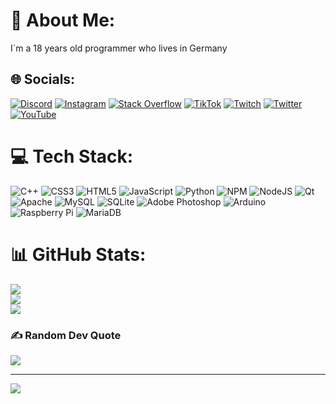 # 💫 About Me:
I´m a 18 years old programmer who lives in Germany


## 🌐 Socials:
[![Discord](https://img.shields.io/badge/Discord-%237289DA.svg?logo=discord&logoColor=white)](htttps://discord.gg/https://discord.gg/qfAfKKxkDT) [![Instagram](https://img.shields.io/badge/Instagram-%23E4405F.svg?logo=Instagram&logoColor=white)](https://instagram.com/mikx.pv) [![Stack Overflow](https://img.shields.io/badge/-Stackoverflow-FE7A16?logo=stack-overflow&logoColor=white)](https://stackoverflow.com/users/19703835) [![TikTok](https://img.shields.io/badge/TikTok-%23000000.svg?logo=TikTok&logoColor=white)](https://tiktok.com/@zverplent) [![Twitch](https://img.shields.io/badge/Twitch-%239146FF.svg?logo=Twitch&logoColor=white)](https://twitch.tv/verplent_) [![Twitter](https://img.shields.io/badge/Twitter-%231DA1F2.svg?logo=Twitter&logoColor=white)](https://twitter.com/warden) [![YouTube](https://img.shields.io/badge/YouTube-%23FF0000.svg?logo=YouTube&logoColor=white)](https://youtube.com/c/UChFTPtEZ_VIKqh8Wx5WE6iw) 

# 💻 Tech Stack:
![C++](https://img.shields.io/badge/c++-%2300599C.svg?style=flat&logo=c%2B%2B&logoColor=white) ![CSS3](https://img.shields.io/badge/css3-%231572B6.svg?style=flat&logo=css3&logoColor=white) ![HTML5](https://img.shields.io/badge/html5-%23E34F26.svg?style=flat&logo=html5&logoColor=white) ![JavaScript](https://img.shields.io/badge/javascript-%23323330.svg?style=flat&logo=javascript&logoColor=%23F7DF1E) ![Python](https://img.shields.io/badge/python-3670A0?style=flat&logo=python&logoColor=ffdd54) ![NPM](https://img.shields.io/badge/NPM-%23000000.svg?style=flat&logo=npm&logoColor=white) ![NodeJS](https://img.shields.io/badge/node.js-6DA55F?style=flat&logo=node.js&logoColor=white) ![Qt](https://img.shields.io/badge/Qt-%23217346.svg?style=flat&logo=Qt&logoColor=white) ![Apache](https://img.shields.io/badge/apache-%23D42029.svg?style=flat&logo=apache&logoColor=white) ![MySQL](https://img.shields.io/badge/mysql-%2300f.svg?style=flat&logo=mysql&logoColor=white) ![SQLite](https://img.shields.io/badge/sqlite-%2307405e.svg?style=flat&logo=sqlite&logoColor=white) ![Adobe Photoshop](https://img.shields.io/badge/adobephotoshop-%2331A8FF.svg?style=flat&logo=adobephotoshop&logoColor=white) ![Arduino](https://img.shields.io/badge/-Arduino-00979D?style=flat&logo=Arduino&logoColor=white) ![Raspberry Pi](https://img.shields.io/badge/-RaspberryPi-C51A4A?style=flat&logo=Raspberry-Pi) ![MariaDB](https://img.shields.io/badge/MariaDB-003545?style=flat&logo=mariadb&logoColor=white)
# 📊 GitHub Stats:
![](https://github-readme-stats.vercel.app/api?username=verplent&theme=maroongold&hide_border=false&include_all_commits=true&count_private=false)<br/>
![](https://github-readme-streak-stats.herokuapp.com/?user=verplent&theme=maroongold&hide_border=false)<br/>
![](https://github-readme-stats.vercel.app/api/top-langs/?username=verplent&theme=maroongold&hide_border=false&include_all_commits=true&count_private=false&layout=compact)

### ✍️ Random Dev Quote
![](https://quotes-github-readme.vercel.app/api?type=horizontal&theme=gruvbox)

---
[![](https://visitcount.itsvg.in/api?id=verplent&icon=0&color=2)](https://visitcount.itsvg.in)
